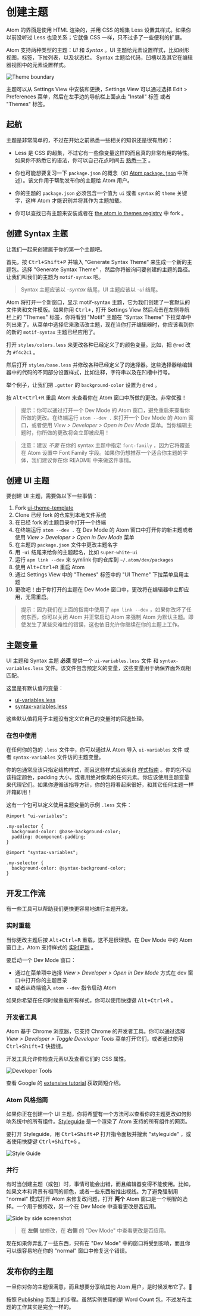 # 创建主题

Atom 的界面是使用 HTML 渲染的，并用 CSS 的超集 Less 设置其样式。如果你以前没听过 Less 也没关系；它就像 CSS 一样，只不过多了一些便利的扩展。

Atom 支持两种类型的主题：*UI* 和 *Syntax* 。UI 主题给元素设置样式，比如树形视图，标签，下拉列表，以及状态栏。 Syntax 主题给代码，凹槽以及其它在编辑器视图中的元素设置样式。

![Theme boundary](https://flight-manual.atom.io/hacking-atom/images/theme-boundary.png)

主题可以从 Settings View 中安装和更换，Settings View 可以通过选择 Edit > Preferences 菜单，然后在左手边的导航栏上面点击 "Install" 标签 或者 "Themes" 标签。

## 起航

主题是非常简单的，不过在开始之前熟悉一些相关的知识还是很有用的：

* Less 是 CSS 的超集，不过它有一些像变量这样的而且真的非常有用的特性。如果你不熟悉它的语法，你可以自己花点时间去 [熟悉一下](https://speakerdeck.com/danmatthews/less-css) 。

* 你也可能想要复习一下 `package.json` 的概念（如 [Atom `package.json`](/linux/chapter3/package-word-count?id=packagejson) 中所述）。该文件用于帮助发布你的主题给 Atom 用户。

* 你的主题的 `package.json` 必须包含一个值为 `ui` 或者 `syntax` 的 `theme` 关键字，这样 Atom 才能识别并将其作为主题加载。

* 你可以查找已有主题来安装或者在 [the atom.io themes registry](https://atom.io/themes) 中 fork 。

## 创建 Syntax 主题

让我们一起来创建属于你的第一个主题吧。

首先，按 <kbd>Ctrl+Shift+P</kbd> 并输入 "Generate Syntax Theme" 来生成一个新的主题包。选择 "Generate Syntax Theme" ，然后你将被询问要创建的主题的路径。让我们叫我们的主题为 `motif-syntax` 吧。

> Syntax 主题应该以 *-syntax* 结尾，UI 主题应该以 *-ui* 结尾。

Atom 将打开一个新窗口，显示 motif-syntax 主题，它为我们创建了一套默认的文件夹和文件模版。如果你用 <kbd>Ctrl+,</kbd> 打开 Settings View 然后点击在左侧导航栏上的 "Themes" 标签，你将看到 "Motif" 主题在 "Syntax Theme" 下拉菜单中列出来了。从菜单中选择它来激活改主题，现在当你打开编辑器时，你应该看到你的新的 `motif-syntax` 主题已经应用了。

打开 `styles/colors.less` 来更改各种已经定义了的颜色变量。比如，把 `@red` 改为 `#f4c2c1` 。

然后打开 `styles/base.less` 并修改各种已经定义了的选择器。这些选择器给编辑器中的代码的不同部分设置样式，比如注释，字符串以及在凹槽中行号。

举个例子，让我们把 `.gutter` 的 `background-color` 设置为 `@red` 。

按 <kbd>Alt+Ctrl+R</kbd> 重启 Atom 来查看你在 Atom 窗口中所做的更改。非常优雅！

> 提示：你可以通过打开一个 Dev Mode 的 Atom 窗口，避免重启来查看你所做的更改。在终端运行 `atom --dev .` 来打开一个 Dev Mode 的 Atom 窗口，或者使用 *View > Developer > Open in Dev Mode* 菜单。当你编辑主题时，你所做的更改将会立即被应用！

> 注意：建议 *不要* 在你的 syntax 主题中指定 `font-family` ，因为它将覆盖在 Atom 设置中 Font Family 字段。如果你仍想推荐一个适合你主题的字体，我们建议你在你 README 中来做这件事情。

## 创建 UI 主题

要创建 UI 主题，需要做以下一些事情：

1. Fork [ui-theme-template](https://github.com/atom-community/ui-theme-template)
2. Clone 已经 fork 的仓库到本地文件系统
3. 在已经 fork 的主题目录中打开一个终端
4. 在终端运行 `atom --dev .` 在 Dev Mode 的 Atom 窗口中打开你的新主题或者使用 *View > Developer > Open in Dev Mode* 菜单
5. 在主题的 `package.json` 文件中更改主题名字
6. 用 `-ui` 结尾来给你的主题起名，比如 `super-white-ui`
7. 运行 `apm link --dev` 来 symlink 你的仓库到 `~/.atom/dev/packages`
8. 使用 <kbd>Alt+Ctrl+R</kbd> 重启 Atom
9. 通过 Settings View 中的 "Themes" 标签中的 "UI Theme" 下拉菜单启用主题
10. 更改吧！由于你打开的主题在 Dev Mode 窗口中，更改将在编辑器中立即应用，无需重启。

> 提示：因为我们在上面的指南中使用了 `apm link --dev` ，如果你改坏了任何东西，你可以关闭 Atom 并正常启动 Atom 来强制 Atom 为默认主题。即使发生了某些灾难性的错误，这也依旧允许你继续在你的主题上工作。

## 主题变量

UI 主题和 Syntax 主题 **必须** 提供一个 `ui-variables.less` 文件 和 `syntax-variables.less` 文件。该文件包含预定义的变量，这些变量用于确保界面外观相匹配。

这里是有默认值的变量：

* [ui-variables.less](https://github.com/atom/atom/blob/master/static/variables/ui-variables.less)
* [syntax-variables.less](https://github.com/atom/atom/blob/master/static/variables/syntax-variables.less)

这些默认值将用于主题没有定义它自己的变量时的回退处理。

### 在包中使用

在任何你的包的 `.less` 文件中，你可以通过从 Atom 导入 `ui-variables` 文件 或者 `syntax-variables` 文件访问主题变量。

你的包通常应该只指定结构样式，而且这些样式应该来自 [样式指南](https://github.com/atom/styleguide) 。你的包不应该指定颜色，padding 大小，或者用绝对像素的任何元素。你应该使用主题变量来代理它们。如果你遵循该指导方针，你的包将看起来很好，和其它任何主题一样开箱即用！

这有一个包可以定义使用主题变量的示例 `.less` 文件：

```less
@import "ui-variables";

.my-selector {
  background-color: @base-background-color;
  padding: @component-padding;
}
```

```less
@import "syntax-variables";

.my-selector {
  background-color: @syntax-background-color;
}
```

## 开发工作流

有一些工具可以帮助我们更快更容易地进行主题开发。

### 实时重载

当你更改主题后按 <kbd>Alt+Ctrl+R</kbd> 重载，这不是很理想。在 Dev Mode 中的 Atom 窗口上，Atom 支持样式的 [实时更新](https://github.com/atom/dev-live-reload) 。

要启动一个 Dev Mode 窗口：

* 通过在菜单项中选择 *View > Developer > Open in Dev Mode* 方式在 dev 窗口中打开你的主题目录
* 或者从终端输入 `atom --dev` 指令启动 Atom

如果你希望在任何时候重载所有样式，你可以使用快捷键 <kbd>Alt+Ctrl+R</kbd> 。

### 开发者工具

Atom 基于 Chrome 浏览器，它支持 Chrome 的开发者工具。你可以通过选择 *View > Developer > Toggle Developer Tools* 菜单打开它们，或者通过使用 <kbd>Ctrl+Shift+I</kbd> 快捷键。

开发工具允许你检查元素以及查看它们的 CSS 属性。

![Developer Tools](https://flight-manual.atom.io/hacking-atom/images/dev-tools.png)

查看 Google 的 [extensive tutorial](https://developer.chrome.com/devtools/docs/dom-and-styles) 获取简短介绍。

### Atom 风格指南

如果你正在创建一个 UI 主题，你将希望有一个方法可以查看你的主题更改如何影响系统中的所有组件。[Styleguide](https://github.com/atom/styleguide) 是一个渲染了 Atom 支持的所有组件的网页。

要打开 Styleguide，用 <kbd>Ctrl+Shift+P</kbd> 打开指令面板并搜索 "styleguide" ，或者使用快捷键 <kbd>Ctrl+Shift+G</kbd> 。

![Style Guide](https://flight-manual.atom.io/hacking-atom/images/styleguide.png)

### 并行

有时当创建主题（或包）时，事情可能会出错，而且编辑器变得不能使用。比如，如果文本和背景有相同的颜色，或者一些东西被推出视线。为了避免强制用 "normal" 模式打开 Atom 来修复改问题，打开 **两个** Atom 窗口是一个明智的选择。一个用于做修改，另一个在 Dev Mode 中查看更改是否应用。

![Side by side screenshot](https://flight-manual.atom.io/hacking-atom/images/theme-side-by-side.png)

> 在 **左侧** 做修改，在 **右侧** 的 "Dev Mode" 中查看更改是否应用。

现在如果你弄乱了一些东西，只有在 "Dev Mode" 中的窗口将受到影响，而且你可以很容易地在你的 "normal" 窗口中修复这个错误。

## 发布你的主题

一旦你对你的主题很满意，而且想要分享给其他 Atom 用户，是时候发布它了。:tada:

按照 [Publishing](/linux/chapter3/publishing) 页面上的步骤。虽然实例使用的是 Word Count 包，不过发布主题的工作其实是完全一样的。
